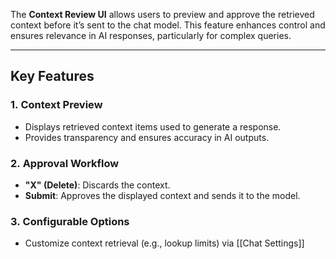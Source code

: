 The **Context Review UI** allows users to preview and approve the retrieved context before it’s sent to the chat model. This feature enhances control and ensures relevance in AI responses, particularly for complex queries.

---

## Key Features

### 1. **Context Preview**

- Displays retrieved context items used to generate a response.
- Provides transparency and ensures accuracy in AI outputs.

### 2. **Approval Workflow**

- **"X" (Delete)**: Discards the context.
- **Submit**: Approves the displayed context and sends it to the model.

### 3. **Configurable Options**

- Customize context retrieval (e.g., lookup limits) via [[Chat Settings]]